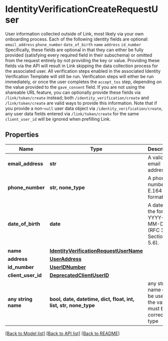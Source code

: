 # IdentityVerificationCreateRequestUser

User information collected outside of Link, most likely via your own onboarding process.  Each of the following identity fields are optional:  `email_address`  `phone_number`  `date_of_birth`  `name`  `address`  `id_number`  Specifically, these fields are optional in that they can either be fully provided (satisfying every required field in their subschema) or omitted from the request entirely by not providing the key or value. Providing these fields via the API will result in Link skipping the data collection process for the associated user. All verification steps enabled in the associated Identity Verification Template will still be run. Verification steps will either be run immediately, or once the user completes the `accept_tos` step, depending on the value provided to the `gave_consent` field. If you are not using the shareable URL feature, you can optionally provide these fields via `/link/token/create` instead; both `/identity_verification/create` and `/link/token/create` are valid ways to provide this information. Note that if you provide a non-`null` user data object via `/identity_verification/create`, any user data fields entered via `/link/token/create` for the same `client_user_id` will be ignored when prefilling Link.

## Properties
Name | Type | Description | Notes
------------ | ------------- | ------------- | -------------
**email_address** | **str** | A valid email address. | [optional] 
**phone_number** | **str, none_type** | A phone number in E.164 format. | [optional] 
**date_of_birth** | **date** | A date in the format YYYY-MM-DD (RFC 3339 Section 5.6). | [optional] 
**name** | [**IdentityVerificationRequestUserName**](IdentityVerificationRequestUserName.md) |  | [optional] 
**address** | [**UserAddress**](UserAddress.md) |  | [optional] 
**id_number** | [**UserIDNumber**](UserIDNumber.md) |  | [optional] 
**client_user_id** | [**DeprecatedClientUserID**](DeprecatedClientUserID.md) |  | [optional] 
**any string name** | **bool, date, datetime, dict, float, int, list, str, none_type** | any string name can be used but the value must be the correct type | [optional]

[[Back to Model list]](../README.md#documentation-for-models) [[Back to API list]](../README.md#documentation-for-api-endpoints) [[Back to README]](../README.md)


